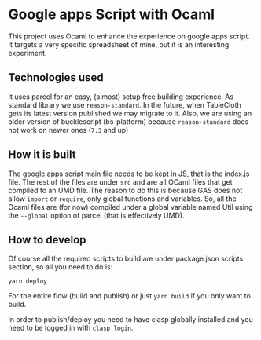 # Google apps Script with Ocaml

This project uses Ocaml to enhance the experience on google apps script.
It targets a very specific spreadsheet of mine, but it is an interesting experiment.

## Technologies used

It uses parcel for an easy, (almost) setup free building experience.
As standard library we use `reason-standard`.
In the future, when TableCloth gets its latest version published we may migrate to it.
Also, we are using an older version of bucklescript (bs-platform) because `reason-standard` does not work on newer ones (`7.3` and up)

## How it is built

The google apps script main file needs to be kept in JS, that is the index.js file.
The rest of the files are under `src` and are all OCaml files that get compiled to an UMD file.
The reason to do this is because GAS does not allow `import` or `require`, only global functions and variables.
So, all the Ocaml files are (for now) compiled under a global variable named Util using the `--global` option of parcel (that is effectively UMD).

## How to develop

Of course all the required scripts to build are under package.json scripts section, so all you need to do is:

```
yarn deploy
```

For the entire flow (build and publish)
or just `yarn build` if you only want to build.

In order to publish/deploy you need to have clasp globally installed and you need to be logged in with `clasp login`.

